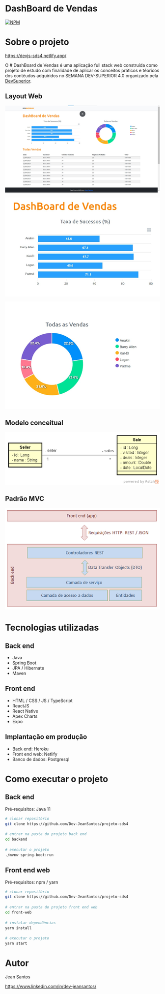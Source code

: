 # DashBoard de Vendas
[![NPM](https://img.shields.io/npm/l/react)](https://github.com/Dev-JeanSantos/ds-delivery/blob/main/LICENSE) 

# Sobre o projeto

https://devjs-sds4.netlify.app/

O # DashBoard de Vendas é uma aplicação full stack web construída como projeto de estudo com finalidade de aplicar os conceitos práticos e téoricos dos contéudos adquiridos no SEMANA DEV-SUPERIOR 4.0 organizado pela [DevSuperior](https://devsuperior.com "Site da DevSuperior").

## Layout Web

![Web 1](https://github.com/Dev-JeanSantos/assets/blob/main/dashboard_vendas/projeto_total.jpg)

![Web 2](https://github.com/Dev-JeanSantos/assets/blob/main/dashboard_vendas/dash_barra.jpg)

![Web 3](https://github.com/Dev-JeanSantos/assets/blob/main/dashboard_vendas/dash_rosca.jpg)


## Modelo conceitual
![Modelo Conceitual](https://raw.githubusercontent.com/devsuperior/bds-assets/main/sds/sds3-mc.png)

## Padrão MVC
![Modelo Conceitual](https://raw.githubusercontent.com/devsuperior/bds-assets/main/sds/camadas.png)

# Tecnologias utilizadas
## Back end
- Java
- Spring Boot
- JPA / Hibernate
- Maven
## Front end
- HTML / CSS / JS / TypeScript
- ReactJS
- React Native
- Apex Charts
- Expo
## Implantação em produção
- Back end: Heroku
- Front end web: Netlify
- Banco de dados: Postgresql

# Como executar o projeto

## Back end
Pré-requisitos: Java 11

```bash
# clonar repositório
git clone https://github.com/Dev-JeanSantos/projeto-sds4

# entrar na pasta do projeto back end
cd backend

# executar o projeto
./mvnw spring-boot:run
```

## Front end web
Pré-requisitos: npm / yarn

```bash
# clonar repositório
git clone https://github.com/Dev-JeanSantos/projeto-sds4

# entrar na pasta do projeto front end web
cd front-web

# instalar dependências
yarn install

# executar o projeto
yarn start
```

# Autor

Jean Santos

https://www.linkedin.com/in/dev-jeansantos/
